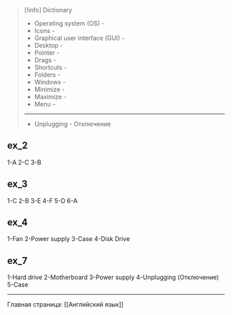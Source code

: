 
> [!info] Dictionary
> + Operating system (OS) - 
> + Icons -
> + Graphical user interface (GUI) - 
> + Desktop -
> + Pointer - 
> + Drags -
> + Shortcuts -
> + Folders -
> + Windows - 
> + Minimize - 
> + Maximize -
> + Menu -
> ------
> + Unplugging - Отключение

## ex_2
1-A
2-C
3-B

## ex_3
1-C
2-B
3-E
4-F
5-D
6-A

## ex_4
1-Fan
2-Power supply
3-Case
4-Disk Drive

## ex_7
1-Hard drive
2-Motherboard
3-Power supply 
4-Unplugging (Отключение)
5-Case

-----
Главная страница:
[[Английский язык]]
